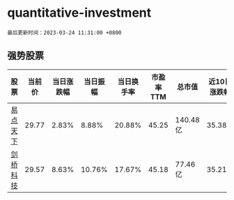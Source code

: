 # quantitative-investment

`最后更新时间：2023-03-24 11:31:00 +0800`

## 强势股票

|股票|当前价|当日涨跌幅|当日振幅|当日换手率|市盈率TTM|总市值|近10日涨跌幅|
|----|----|----|----|----|----|----|----|
|[易点天下](https://xueqiu.com/S/SZ301171)|29.77|2.83%|8.88%|20.88%|45.25|140.48亿|35.38%|
|[剑桥科技](https://xueqiu.com/S/SH603083)|29.57|8.63%|10.76%|17.67%|45.18|77.46亿|35.21%|
